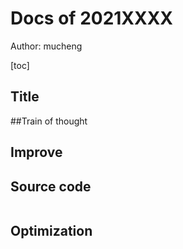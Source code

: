 # Docs of 2021XXXX



Author: mucheng



[toc]



## Title



##Train of thought



## Improve



## Source code

```c

```



## Optimization

